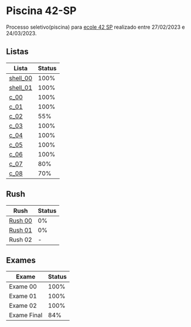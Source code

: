 # Piscina 42-SP

Processo seletivo(piscina) para [ecole 42 SP](https://www.42sp.org.br/) realizado entre 27/02/2023 e 24/03/2023.

## Listas

| Lista                          | Status |
| ------------------------------ | ------ |
| [shell_00](shell_00/README.md) | 100%   |
| [shell_01](shell_01/README.md) | 100%   |
| [c_00](c_00/README.md)         | 100%   |
| [c_01](c_01/README.md)         | 100%   |
| [c_02](c_02/README.md)         | 55%    |
| [c_03](c_03/README.md)         | 100%   |
| [c_04](c_04/README.md)         | 100%   |
| [c_05](c_05/README.md)         | 100%   |
| [c_06](c_06/README.md)         | 100%   |
| [c_07](c_07/README.md)         | 80%    |
| [c_08](c_08/README.md)         | 70%    |

## Rush

| Rush                         | Status |
| ---------------------------- | ------ |
| [Rush 00](rush_00/README.md) | 0%     |
| [Rush 01](rush_01/README.md) | 0%     |
| Rush 02                      | -      |

## Exames

| Exame       | Status |
| ----------- | ------ |
| Exame 00    | 100%   |
| Exame 01    | 100%   |
| Exame 02    | 100%   |
| Exame Final | 84%    |
